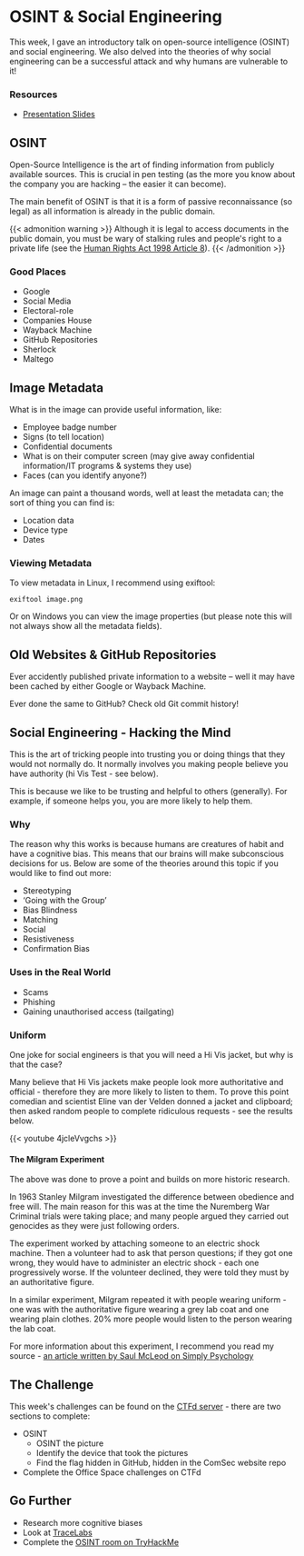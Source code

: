 # OSINT & Social Engineering



This week, I gave an introductory talk on open-source intelligence (OSINT) and social engineering. We also delved into the theories of why social engineering can be a successful attack and why humans are vulnerable to it!

### Resources
- [Presentation Slides](SocialEngineering.pdf)

## OSINT 
Open-Source Intelligence is the art of finding information from publicly available sources. This is crucial in pen testing (as the more you know about the company you are hacking – the easier it can become).

The main benefit of OSINT is that it is a form of passive reconnaissance (so legal) as all information is already in the public domain.


{{< admonition warning >}}
Although it is legal to access documents in the public domain, you must be wary of stalking rules and people's right to a private life (see the [Human Rights Act 1998 Article 8](https://www.legislation.gov.uk/ukpga/1998/42)).
{{< /admonition >}}

### Good Places
- Google
- Social Media
- Electoral-role
- Companies House
- Wayback Machine
- GitHub Repositories
- Sherlock
- Maltego

## Image Metadata
What is in the image can provide useful information, like:

- Employee badge number
- Signs (to tell location)
- Confidential documents
- What is on their computer screen (may give away confidential information/IT programs & systems they use)
- Faces (can you identify anyone?)

An image can paint a thousand words, well at least the metadata can; the sort of thing you can find is:
- Location data
- Device type
- Dates

### Viewing Metadata
To view metadata in Linux, I recommend using exiftool:

```
exiftool image.png
```

Or on Windows you can view the image properties (but please note this will not always show all the metadata fields).

## Old Websites & GitHub Repositories
Ever accidently published private information to a website – well 
it may have been cached by either Google or Wayback Machine.

Ever done the same to GitHub? Check old Git commit history!

## Social Engineering - Hacking the Mind

This is the art of tricking people into trusting you or doing things that they would not normally do. It normally involves you making people believe you have authority (hi Vis Test - see below).

This is because we like to be trusting and helpful to others (generally). For example, if someone helps you, you are more likely to help them.

### Why
The reason why this works is because humans are creatures of habit and have a cognitive bias. This means that our brains will make subconscious decisions for us. Below are some of the theories around this topic if you would like to find out more:

- Stereotyping
- ‘Going with the Group’
- Bias Blindness
- Matching
- Social
- Resistiveness
- Confirmation Bias

### Uses in the Real World 
- Scams
- Phishing
- Gaining unauthorised access (tailgating)

### Uniform
One joke for social engineers is that you will need a Hi Vis jacket, but why is that the case?

Many believe that Hi Vis jackets make people look more authoritative and official - therefore they are more likely to listen to them. To prove this point comedian and scientist Eline van der Velden donned a jacket and clipboard; then asked random people to complete ridiculous requests - see the results below.

{{< youtube 4jcleVvgchs >}}

#### The Milgram Experiment
The above was done to prove a point and builds on more historic research.

In 1963 Stanley Milgram investigated the difference between obedience and free will. The main reason for this was at the time the Nuremberg War Criminal trials were taking place; and many people argued they carried out genocides as they were just following orders.

The experiment worked by attaching someone to an electric shock machine. Then a volunteer had to ask that person questions; if they got one wrong, they would have to administer an electric shock - each one progressively worse. If the volunteer declined, they were told they must by an authoritative figure.

In a similar experiment, Milgram repeated it with people wearing uniform - one was with the authoritative figure wearing a grey lab coat and one wearing plain clothes. 20% more people would listen to the person wearing the lab coat.

For more information about this experiment, I recommend you read my source - [an article written by Saul McLeod on Simply Psychology](https://www.simplypsychology.org/milgram.html)


## The Challenge
This week's challenges can be found on the [CTFd server](https://cueh-comsec.ctfd.io/challenges) - there are two sections to complete:
 - OSINT
    - OSINT the picture
    - Identify the device that took the pictures
    - Find the flag hidden in GitHub, hidden in the ComSec website repo
- Complete the Office Space challenges on CTFd

## Go Further
- Research more cognitive biases
- Look at [TraceLabs](https://www.tracelabs.org/)
- Complete the [OSINT room on TryHackMe](https://tryhackme.com/room/ohsint)

